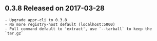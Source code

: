 ## 0.3.8 Released on 2017-03-28
    - Upgrade appr-cli to 0.3.8
    - No more registry-host default (localhost:5000)
    - Pull command default to 'extract', use `--tarball` to keep the `tar.gz`

